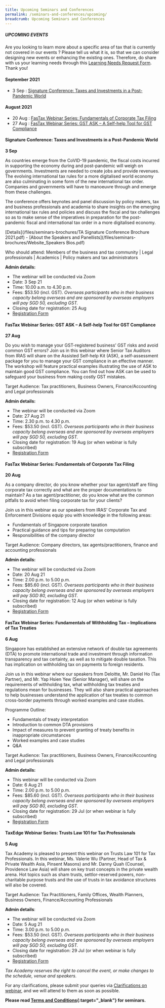 ```yaml
---
title: Upcoming Seminars and Conferences
permalink: /seminars-and-conferences/upcoming/
breadcrumb: Upcoming Seminars and Conferences
---
```

##### **UPCOMING EVENTS**
Are you looking to learn more about a specific area of tax that is currently not covered in our events ? 
Please tell us what it is, so that we can consider designing new events or enhancing the existing ones.
Therefore, do share with us your learning needs through this [Learning Needs Request Form](https://form.gov.sg/5d2c51283703d80011e52615). Thank you!

#### **September 2021**
* 3 Sep : [Signature Conference: Taxes and Investments in a Post-Pandemic World
](/seminars-and-conferences/upcoming/#3Sep-ta-id)

#### **August 2021**
* 20 Aug : [FasTax Webinar Series: Fundamentals of Corporate Tax Filing](/seminars-and-conferences/upcoming/#20Aug-ta-id)
* 27 Aug : [FasTax Webinar Series: GST ASK – A Self-help Tool for GST Compliance](/seminars-and-conferences/upcoming/#27Aug-ta-id)


<a id="3Sep-ta-id"></a>
#### **Signature Conference: Taxes and Investments in a Post-Pandemic World**
**3 Sep**

As countries emerge from the CoVID-19 pandemic, the fiscal costs incurred in supporting the economy during and post-pandemic will weigh on governments. Investments are needed to create jobs and provide revenues. The evolving international tax rules for a more digitalised world economy are also culminating in some form of the new international tax order. Companies and governments will have to manoeuvre through and emerge from these challenges.

The conference offers keynotes and panel discussion by policy makers, tax and business professionals and academia to share insights on the emerging international tax rules and policies and discuss the fiscal and tax challenges so as to make sense of the imperatives in preparation for the post-pandemic fiscal and international tax order in a more digitalised economy.

[Details](/files/seminars-brochures/TA Signature Conference Brochure 2021.pdf) - [About the Speakers and Panellists](/files/seminars-brochures/Website_Speakers Bios.pdf)

Who should attend:
Members of the business and tax community | Legal professionals | Academics | Policy makers and tax administrators

**Admin details:**
* The webinar will be conducted via Zoom
* Date: 3 Sep 21
* Time: 10.00 a.m. to 4.30 p.m.
* Fees: $53.50 (incl. GST).  *Overseas participants who in their business capacity belong overseas and are sponsored by overseas employers will pay SGD 50, excluding GST.*
* Closing date for registration: 25 Aug 
*  [Registration Form](https://forms.gle/cd2sbxznZH7s3v336)

<a id="27Aug-ta-id"></a>
#### **FasTax Webinar Series: GST ASK – A Self-help Tool for GST Compliance**
**27 Aug**

Do you wish to manage your GST-registered business’ GST risks and avoid common GST errors?  Join us in this webinar where Senior Tax Auditors from IRAS will share on the Assisted Self-help Kit (ASK), a self-assessment package for you to manage your GST compliance in an effective manner. The workshop will feature practical examples illustrating the use of ASK to maintain good GST compliance. You can find out how ASK can be used to safeguard your business from making costly GST mistakes.

Target Audience: Tax practitioners, Business Owners, Finance/Accounting and Legal professionals

 **Admin details:**
* The webinar will be conducted via Zoom
* Date: 27 Aug 21
* Time: 2.30 p.m. to 4.30 p.m.
* Fees: $53.50 (incl. GST).  *Overseas participants who in their business capacity belong overseas and are sponsored by overseas employers will pay SGD 50, excluding GST.*
* Closing date for registration: 19 Aug (or when webinar is fully subscribed)
* [Registration Form](https://forms.gle/wtvuBKdeKmb8GEpd7)


<a id="20Aug-ta-id"></a>
#### **FasTax Webinar Series: Fundamentals of Corporate Tax Filing**
**20 Aug**

As a company director, do you know whether your tax agent/staff are filing corporate tax correctly and what are the proper documentations to maintain? As a tax agent/practitioner, do you know what are the common pitfalls to avoid when filing corporate tax for your clients?

Join us in this webinar as our speakers from IRAS’ Corporate Tax and Enforcement Divisions equip you with knowledge in the following areas:
* Fundamentals of Singapore corporate taxation
* Practical guidance and tips for preparing tax computation
* Responsibilities of the company director
 
Target Audience: Company directors, tax agents/practitioners, finance and accounting professionals

**Admin details:**
* The webinar will be conducted via Zoom
* Date: 20 Aug 21
* Time: 2.00 p.m. to 5.00 p.m.
* Fees: $85.60 (incl. GST).  *Overseas participants who in their business capacity belong overseas and are sponsored by overseas employers will pay SGD 80, excluding GST.*
* Closing date for registration: 12 Aug (or when webinar is fully subscribed)
* [Registration Form](https://forms.gle/59E8rwoyEyx3wpbk6)


<a id="6Aug-ta-id"></a>
#### **FasTax Webinar Series: Fundamentals of Withholding Tax – Implications of Tax Treaties**
**6 Aug**

Singapore has established an extensive network of double tax agreements (DTA) to promote international trade and investment through information transparency and tax certainty, as well as to mitigate double taxation. This has implication on withholding tax on payments to foreign residents.

Join us in this webinar where our speakers from Deloitte, Mr. Daniel Ho (Tax Partner), and Mr. Yap Hsien Yew (Senior Manager), will share on the requirements of withholding tax, what withholding tax treaties and regulations mean for businesses.  They will also share practical approaches to help businesses understand the application of tax treaties to common cross-border payments through worked examples and case studies.

Programme Outline:
* Fundamentals of treaty interpretation
* Introduction to common DTA provisions
* Impact of measures to prevent granting of treaty benefits in inappropriate circumstances
* Worked examples and case studies
* Q&A
 
Target Audience: Tax practitioners, Business Owners, Finance/Accounting and Legal professionals

**Admin details:**
* This webinar will be conducted via Zoom
* Date:  6 Aug 21
* Time: 2.00 p.m. to 5.00 p.m.
* Fees: $85.60 (incl. GST).  *Overseas participants who in their business capacity belong overseas and are sponsored by overseas employers will pay SGD 80, excluding GST.*
* Closing date for registration: 29 Jul (or when webinar is fully subscribed)
* [Registration Form](https://forms.gle/Kncus5x7YZfJxEyW6)


<a id="5Aug-ta-id"></a>
#### **TaxEdge Webinar Series: Trusts Law 101 for Tax Professionals**
**5 Aug**

Tax Academy is pleased to present this webinar on Trusts Law 101 for Tax Professionals. In this webinar, Ms. Valerie Wu (Partner, Head of Tax & Private Wealth Asia, Pinsent Masons) and Mr. Danny Quah (Counsel, Providence Law Asia) will share on key trust concepts in the private wealth arena. Hot topics such as sham trusts, settlor-reserved powers, non-charitable purpose trusts and the use of trusts in tax avoidance structures will also be covered.

Target Audience: Tax Practitioners, Family Offices, Wealth Planners, Business Owners, Finance/Accounting Professionals

**Admin details**:
* The webinar will be conducted via Zoom
* Date: 5 Aug 21
* Time: 3.00 p.m. to 5.00 p.m.
* Fees: $53.50 (incl. GST).  *Overseas participants who in their business capacity belong overseas and are sponsored by overseas employers will pay SGD 50, excluding GST.*
* Closing date for registration: 29 Jul (or when webinar is fully subscribed)
* [Registration Form](https://forms.gle/pkuJ4WXmdCUfbsh59)








*Tax Academy reserves the right to cancel the event, or make changes to the schedule, venue and speakers.*


For any clarifications, please submit your queries via [Clarifications on webinar](https://form.gov.sg/5ef1d081728ca60011ba9117), and we will attend to them as soon as possible.


**Please read [Terms and Conditions](https://production-iras-tax-academy.netlify.com/executive-tax-programmes/terms-and-conditions/){:target="_blank"} for seminars.**